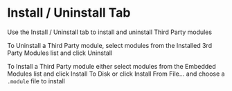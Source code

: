 # Install / Uninstall Tab

Use the Install / Uninstall tab to install and uninstall Third Party modules

To Uninstall a Third Party module, select modules from the Installed 3rd Party Modules list and click Uninstall

To Install a Third Party module either select modules from the Embedded Modules list and click Install To Disk or click Install From File... and choose a `.module` file to install
